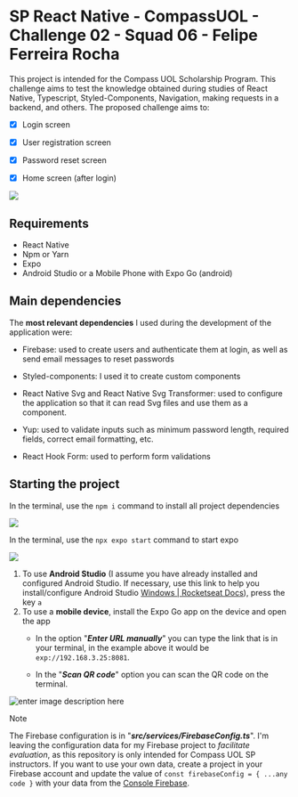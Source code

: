 
# SP React Native - CompassUOL - Challenge 02 - Squad 06 - Felipe Ferreira Rocha

This project is intended for the Compass UOL Scholarship Program. This challenge aims to test the knowledge obtained during studies of React Native, Typescript, Styled-Components, Navigation, making requests in a backend, and others. The proposed challenge aims to:

 - [x] Login screen
 - [x] User registration screen
 - [x] Password reset screen
 - [x] Home screen (after login)


![](https://lh3.googleusercontent.com/drive-viewer/AITFw-wlL6VqW_wrf-nwPhXlGWFuwLZIqbDtNNeUGLWas-VteMbqmic6XFQrk80f4QMBM3NoK2B3GLZgTotS9sO3RxcZAiDB=w1920-h961)

## Requirements

- React Native
- Npm or Yarn
- Expo
- Android Studio or a Mobile Phone with Expo Go (android)

## Main dependencies

The **most relevant dependencies** I used during the development of the application were:

 - Firebase: used to create users and authenticate them at login, as
   well as send email messages to reset passwords
   
 - Styled-components: I used it to create custom components
   
  - React Native Svg and React Native Svg Transformer: used to configure
   the application so that it can read Svg files and use them as a
   component.
   
  - Yup: used to validate inputs such as minimum password length,
   required fields, correct email formatting, etc.
   
  - React Hook Form: used to perform form validations

## Starting the project

 In the terminal, use the `npm i` command to install all project dependencies
 
![](https://lh3.googleusercontent.com/drive-viewer/AITFw-xZO_oV7MCwwEUuk3Eg9_9xTnR6Px37T0hw8rdeprR3Lfnui3VfeYO2zLS-PVlH_ajNGXjYbOkvFXMwMBzPBPCvPpTWnw=w1920-h961)
 
 In the terminal, use the `npx expo start` command to start expo
 
![](https://lh3.googleusercontent.com/drive-viewer/AITFw-zgq6CgOeeGaRX2-fNWeRRnUUhgMNPmGusNmu3A8zLzXD06JU5bGSuCP1AEtbKWi61mpGuR5ZGafk57HV-kZ6yQzJy9=w1920-h961)

 1. To use **Android Studio** (I assume you have already installed and configured Android Studio. If necessary, use this link to help you install/configure Android Studio [Windows | Rocketseat Docs](https://react-native.rocketseat.dev/android/windows)), press the key `a`
2. To use a **mobile device**, install the Expo Go app on the device and open the app
	- In the option "***Enter URL manually***" you can type the link that is in your terminal, in the example above it would be `exp://192.168.3.25:8081`.

	- In the "***Scan QR code***" option you can scan the QR code on the terminal.


![enter image description here](https://lh3.googleusercontent.com/drive-viewer/AITFw-wRquzjjdSJA3G_QVA5O0Bi9Poamb-piIJuYCdd6Agj0shbx6AhJs1BI4ykCS9BOtQWhnw1qIncYMQQOiEP8DR_47Z5DQ=w1360-h649)



> [!NOTE]
> The Firebase configuration is in "***src/services/FirebaseConfig.ts***". I'm leaving the configuration data for my Firebase project to *facilitate evaluation*, as this repository is only intended for Compass UOL SP instructors. If you want to use your own data, create a project in your Firebase account and update the value of `const firebaseConfig = { ...any code }` with your data from the [Console Firebase](https://firebase.google.com/?hl=pt).
